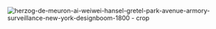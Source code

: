 ![herzog-de-meuron-ai-weiwei-hansel-gretel-park-avenue-armory-surveillance-new-york-designboom-1800 - crop](https://github.com/mechaneyes/imaging-raw-materials/assets/46533657/ec4905d2-fa4b-4f23-b949-3045820e85ca)
